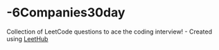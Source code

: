 # -6Companies30day
Collection of LeetCode questions to ace the coding interview! - Created using [LeetHub](https://github.com/QasimWani/LeetHub)
